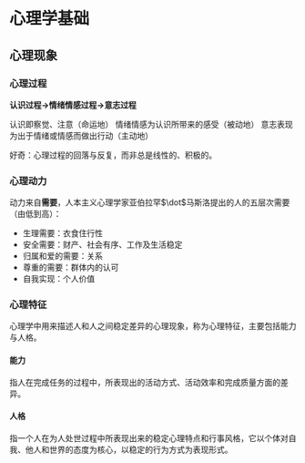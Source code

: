 # 心理学基础

## 心理现象

### 心理过程

**认识过程$\rightarrow$情绪情感过程$\rightarrow$意志过程**

认识即察觉、注意（命运地）
情绪情感为认识所带来的感受（被动地）
意志表现为出于情绪或情感而做出行动（主动地）

好奇：心理过程的回落与反复，而非总是线性的、积极的。

### 心理动力

动力来自**需要**，人本主义心理学家亚伯拉罕$\dot$马斯洛提出的人的五层次需要（由低到高）：

- 生理需要：衣食住行性
- 安全需要：财产、社会有序、工作及生活稳定
- 归属和爱的需要：关系
- 尊重的需要：群体内的认可
- 自我实现：个人价值

### 心理特征

心理学中用来描述人和人之间稳定差异的心理现象，称为心理特征，主要包括能力与人格。

#### 能力

指人在完成任务的过程中，所表现出的活动方式、活动效率和完成质量方面的差异。

#### 人格

指一个人在为人处世过程中所表现出来的稳定心理特点和行事风格，它以个体对自我、他人和世界的态度为核心，以稳定的行为方式为表现形式。